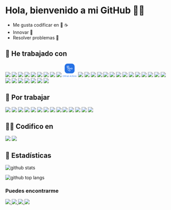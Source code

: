 # Hola, bienvenido a mi GitHub 👋🎉

- Me gusta codificar en 🐍 ☕
- Innovar 🔎
- Resolver problemas 🧠


## 🌱 He trabajado con

<code><img height="43" src="https://comunytek.com/wp-content/uploads/2017/03/Microservices.png"></code>
<code><img height="43" src="https://www.vectorlogo.zone/logos/google_cloud/google_cloud-ar21.svg"></code>
<code><img height="43" src="https://www.vectorlogo.zone/logos/microsoft_azure/microsoft_azure-ar21.svg"></code>
<code><img height="43" src="https://www.vectorlogo.zone/logos/azurecontainerregistry/azurecontainerregistry-ar21.svg"></code>
<code><img height="43" src="https://www.vectorlogo.zone/logos/kubernetes/kubernetes-ar21.svg"></code>
<code><img height="43" src="https://www.vectorlogo.zone/logos/angular/angular-ar21.svg"></code>
<code><img height="43" src="https://raw.githubusercontent.com/file-icons/icons/master/svg/Truffle.svg"></code>
<code><img height="43" src="https://raw.githubusercontent.com/detain/svg-logos/master/svg/blockchain.svg"></code>
<code><img height="43" src="https://www.vectorlogo.zone/logos/ethereum/ethereum-ar21.svg"></code>
<code><img height="43" src="https://raw.githubusercontent.com/cncf/landscape/master/hosted_logos/github-actions.svg"></code>
<code><img height="43" src="https://www.vectorlogo.zone/logos/terraformio/terraformio-ar21.svg"></code>
<code><img height="43" src="https://www.vectorlogo.zone/logos/docker/docker-ar21.svg"></code>
<code><img height="43" src="https://www.vectorlogo.zone/logos/java/java-ar21.svg"></code>
<code><img height="43" src="https://www.vectorlogo.zone/logos/springio/springio-ar21.svg"></code>
<code><img height="43" src="https://www.vectorlogo.zone/logos/python/python-ar21.svg"></code>
<code><img height="43" src="https://www.vectorlogo.zone/logos/pocoo_flask/pocoo_flask-ar21.svg"></code>
<code><img height="43" src="https://www.vectorlogo.zone/logos/apache_kafka/apache_kafka-ar21.svg"></code>
<code><img height="43" src="https://www.vectorlogo.zone/logos/opencv/opencv-ar21.svg"></code>
<code><img height="43" src="https://www.vectorlogo.zone/logos/arduino/arduino-ar21.svg"></code>
<code><img height="43" src="https://www.vectorlogo.zone/logos/mongodb/mongodb-ar21.svg"></code>
<code><img height="43" src="https://www.vectorlogo.zone/logos/oracle/oracle-ar21.svg"></code>
<code><img height="43" src="https://teorema-rd.com/wp-content/uploads/2020/05/microsoft-SQL-server-logo-1024x576.jpg"></code>
<code><img height="43" src="https://www.vectorlogo.zone/logos/mysql/mysql-ar21.svg"></code>
<code><img height="43" src="https://www.vectorlogo.zone/logos/grafana/grafana-ar21.svg"></code>
<code><img height="43" src="https://www.vectorlogo.zone/logos/linux/linux-ar21.svg"></code>
<code><img height="43" src="https://www.vectorlogo.zone/logos/ubuntu/ubuntu-ar21.svg"></code>
<code><img height="43" src="https://www.vectorlogo.zone/logos/wildfly/wildfly-ar21.svg"></code>
<code><img height="43" src="https://www.vectorlogo.zone/logos/javaee_glassfish/javaee_glassfish-ar21.svg"></code>
<code><img height="43" src="https://www.vectorlogo.zone/logos/wordpress/wordpress-ar21.svg"></code>
<code><img height="43" src="https://www.vectorlogo.zone/logos/alfresco/alfresco-ar21.svg"></code>
<code><img height="43" src="https://www.vectorlogo.zone/logos/microsoft_powerbi/microsoft_powerbi-ar21.svg"></code>

## 📅 Por trabajar

<code><img height="43" src="https://www.vectorlogo.zone/logos/openshift/openshift-ar21.svg"></code>
<code><img height="43" src="https://www.vectorlogo.zone/logos/amazon_aws/amazon_aws-ar21.svg"></code>
<code><img height="43" src="https://www.vectorlogo.zone/logos/elastic/elastic-ar21.svg"></code>
<code><img height="43" src="https://www.vectorlogo.zone/logos/elasticco_logstash/elasticco_logstash-ar21.svg"></code>
<code><img height="43" src="https://www.vectorlogo.zone/logos/elasticco_kibana/elasticco_kibana-ar21.svg"></code>
<code><img height="43" src="https://www.vectorlogo.zone/logos/google_cloud_run/google_cloud_run-ar21.svg"></code>
<code><img height="43" src="https://www.vectorlogo.zone/logos/azurefunctions/azurefunctions-ar21.svg"></code>
<code><img height="43" src="https://www.vectorlogo.zone/logos/flutterio/flutterio-ar21.svg"></code>
<code><img height="43" src="https://www.vectorlogo.zone/logos/firebase/firebase-ar21.svg"></code>
<code><img height="43" src="https://www.vectorlogo.zone/logos/istioio/istioio-ar21.svg"></code>
<code><img height="43" src="https://www.vectorlogo.zone/logos/reactjs/reactjs-ar21.svg"></code>
<code><img height="43" src="https://www.vectorlogo.zone/logos/databricks/databricks-ar21.svg"></code>
<code><img height="43" src="https://www.vectorlogo.zone/logos/pytorch/pytorch-ar21.svg"></code>
<code><img height="43" src="https://www.vectorlogo.zone/logos/djangoproject/djangoproject-ar21.svg"></code>

## 👷‍♂️ Codifico en

<code><img height="43" src="https://www.vectorlogo.zone/logos/jetbrains/jetbrains-ar21.svg"></code>
<code><img height="43" src="https://www.vectorlogo.zone/logos/visualstudio_code/visualstudio_code-ar21.svg"></code>

## 🎯 Estadísticas

![github stats](https://github-readme-stats.vercel.app/api?username=martinsam16&show_icons=true&count_private=true&include_all_commits=true)

![github top langs](https://github-readme-stats.vercel.app/api/top-langs?username=martinsam16&show_icons=true&layout=compact)


### Puedes encontrarme

<a href="https://www.linkedin.com/in/martinsamanarata" target="_blank">
<img width="35px" src="https://www.vectorlogo.zone/logos/linkedin/linkedin-icon.svg">
</a><a href="mailto:martin.saman@vallegrande.edu.pe" target="_blank">
<img width="35px" src="https://www.vectorlogo.zone/logos/gmail/gmail-icon.svg">
</a><a href="https://www.twitter.com/martinsaman" target="_blank">
<img width="35px"  src="https://www.vectorlogo.zone/logos/twitter/twitter-tile.svg">
</a><a href="https://martinsamanarata2018.github.io/MyCV/" target="_blank">
<img width="35px" src="https://www.freepnglogos.com/uploads/logo-website-png/logo-website-website-logo-png-transparent-background-background-15.png"></a>